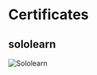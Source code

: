 # Certificates
  ## sololearn
  ![Sololearn](https://www.sololearn.com/Certificate/1089-25212309/jpg/)
